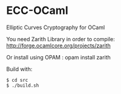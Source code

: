 ECC-OCaml
=========

Elliptic Curves Cryptography for OCaml

You need Zarith Library in order to compile:
http://forge.ocamlcore.org/projects/zarith

Or install using OPAM : opam install zarith

Build with:
	
	$ cd src
	$ ./build.sh

